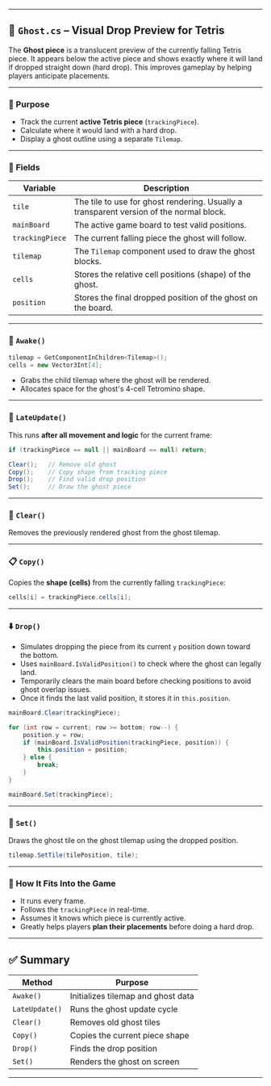 ﻿
---

## 👻 `Ghost.cs` – Visual Drop Preview for Tetris

The **Ghost piece** is a translucent preview of the currently falling Tetris piece. It appears below the active piece and shows exactly where it will land if dropped straight down (hard drop). This improves gameplay by helping players anticipate placements.

---

### 🎯 Purpose

- Track the current **active Tetris piece** (`trackingPiece`).
- Calculate where it would land with a hard drop.
- Display a ghost outline using a separate `Tilemap`.

---

### 🧱 Fields

| Variable | Description |
|---------|-------------|
| `tile` | The tile to use for ghost rendering. Usually a transparent version of the normal block. |
| `mainBoard` | The active game board to test valid positions. |
| `trackingPiece` | The current falling piece the ghost will follow. |
| `tilemap` | The `Tilemap` component used to draw the ghost blocks. |
| `cells` | Stores the relative cell positions (shape) of the ghost. |
| `position` | Stores the final dropped position of the ghost on the board. |

---

### 🧠 `Awake()`

```csharp
tilemap = GetComponentInChildren<Tilemap>();
cells = new Vector3Int[4];
```

- Grabs the child tilemap where the ghost will be rendered.
- Allocates space for the ghost's 4-cell Tetromino shape.

---

### 🔄 `LateUpdate()`

This runs **after all movement and logic** for the current frame:
```csharp
if (trackingPiece == null || mainBoard == null) return;

Clear();   // Remove old ghost
Copy();    // Copy shape from tracking piece
Drop();    // Find valid drop position
Set();     // Draw the ghost piece
```

---

### 🧼 `Clear()`

Removes the previously rendered ghost from the ghost tilemap.

---

### 📋 `Copy()`

Copies the **shape (cells)** from the currently falling `trackingPiece`:
```csharp
cells[i] = trackingPiece.cells[i];
```

---

### ⬇️ `Drop()`

- Simulates dropping the piece from its current `y` position down toward the bottom.
- Uses `mainBoard.IsValidPosition()` to check where the ghost can legally land.
- Temporarily clears the main board before checking positions to avoid ghost overlap issues.
- Once it finds the last valid position, it stores it in `this.position`.

```csharp
mainBoard.Clear(trackingPiece);

for (int row = current; row >= bottom; row--) {
    position.y = row;
    if (mainBoard.IsValidPosition(trackingPiece, position)) {
        this.position = position;
    } else {
        break;
    }
}

mainBoard.Set(trackingPiece);
```

---

### 🧱 `Set()`

Draws the ghost tile on the ghost tilemap using the dropped position.

```csharp
tilemap.SetTile(tilePosition, tile);
```

---

### 🧩 How It Fits Into the Game

- It runs every frame.
- Follows the `trackingPiece` in real-time.
- Assumes it knows which piece is currently active.
- Greatly helps players **plan their placements** before doing a hard drop.

---

## ✅ Summary

| Method | Purpose |
|--------|---------|
| `Awake()` | Initializes tilemap and ghost data |
| `LateUpdate()` | Runs the ghost update cycle |
| `Clear()` | Removes old ghost tiles |
| `Copy()` | Copies the current piece shape |
| `Drop()` | Finds the drop position |
| `Set()` | Renders the ghost on screen |

---

